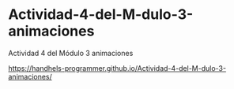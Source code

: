 # Actividad-4-del-M-dulo-3-animaciones
Actividad 4 del Módulo 3 animaciones


https://handhels-programmer.github.io/Actividad-4-del-M-dulo-3-animaciones/
